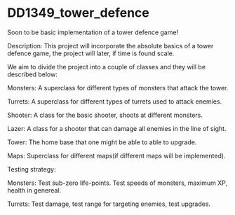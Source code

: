 # DD1349_tower_defence
Soon to be basic implementation of a tower defence game!

Description:
This project will incorporate the absolute basics of a tower defence game, the project will later, if time is found scale.



We aim to divide the project into a couple of classes and they will be described below:

Monsters: A superclass for different types of monsters that attack the tower.

Turrets: A superclass for different types of turrets used to attack enemies.

Shooter: A class for the basic shooter, shoots at different monsters.

Lazer: A class for a shooter that can damage all enemies in the line of sight.

Tower: The home base that one might be able to able to upgrade.

Maps: Superclass for different maps(if different maps will be implemented).

Testing strategy:

Monsters: Test sub-zero life-points. Test speeds of monsters, maximum XP, health in genereal.

Turrets: Test damage, test range for targeting enemies, test upgrades.


